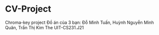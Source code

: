 # CV-Project
Chroma-key project
Đồ án của 3 bạn: Đỗ Minh Tuấn, Huỳnh Nguyễn Minh Quân, Trần Thị Kim The
UIT-CS231.J21